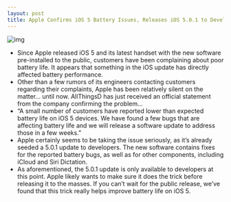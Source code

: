 ```yaml
---
layout: post
title: Apple Confirms iOS 5 Battery Issues, Releases iOS 5.0.1 to Developers With Fix
---
```

![img](http://media.idownloadblog.com/wp-content/uploads/2011/10/iphone-battery-icon.jpeg)
* Since Apple released iOS 5 and its latest handset with the new software pre-installed to the public, customers have been complaining about poor battery life. It appears that something in the iOS update has directly affected battery performance.
* Other than a few rumors of its engineers contacting customers regarding their complaints, Apple has been relatively silent on the matter… until now. AllThingsD has just received an official statement from the company confirming the problem…
* “A small number of customers have reported lower than expected battery life on iOS 5 devices. We have found a few bugs that are affecting battery life and we will release a software update to address those in a few weeks.”
* Apple certainly seems to be taking the issue seriously, as it’s already seeded a 5.0.1 update to developers. The new software contains fixes for the reported battery bugs, as well as for other components, including iCloud and Siri Dictation.
* As aforementioned, the 5.0.1 update is only available to developers at this point. Apple likely wants to make sure it does the trick before releasing it to the masses. If you can’t wait for the public release, we’ve found that this trick really helps improve battery life on iOS 5.

